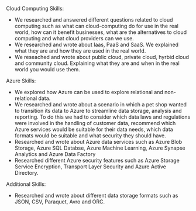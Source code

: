 Cloud Computing Skills:
* We researched and answered different questions related to cloud computing such as what can cloud-computing do for use in the real world, how can it benefit businesses, what are the alternatives to cloud computing and what cloud providers can we use.
* We researched and wrote about Iaas, PaaS and SaaS. We explained what they are and how they are used in the real world.
* We reseached and wrote about public cloud, private cloud, hyrbid cloud and community cloud. Explaining what they are and when in the real world you would use them.

Azure Skills:
* We explored how Azure can be used to explore relational and non-relational data.
* We researched and wrote about a scenario in which a pet shop wanted to transition its data to Azure to streamline data storage, analysis and reporting. To do this we had to consider which data laws and regulations were involved in the handling of customer data, recommend which Azure services would be suitable for their data needs, which data formats would be suitable and what security they should have.
* Researched and wrote about Azure data services such as Azure Blob Storage, Azure SQL Databse, Azure Machine Learning, Azure Synapse Analytics and Azure Data Factory
* Researched different Azure security features such as Azure Storage Service Encryption, Transport Layer Security and Azure Active Directory.

Additional Skills:
* Researched and wrote about different data storage formats such as JSON, CSV, Paraquet, Avro and ORC.
